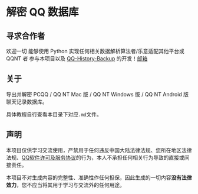 # 解密 QQ 数据库

## 寻求合作者

欢迎一切 能够使用 Python 实现任何相关数据解析算法者/乐意适配其他平台或 QQNT 者 参与本项目以及 [QQ-History-Backup](https://github.com/Young-Lord/QQ-History-Backup/tree/dev) 的开发！[邮箱](mailto:ly-niko@qq.com)

## 关于

导出并解密 PCQQ / QQ NT Mac 版 / QQ NT Windows 版 / QQ NT Android 版 聊天记录数据库。

具体教程自行查看本目录下对应`.md`文件。

## 声明

本项目仅供学习交流使用，严禁用于任何违反中国大陆法律法规、您所在地区法律法规、[QQ软件许可及服务协议](https://rule.tencent.com/rule/preview/46a15f24-e42c-4cb6-a308-2347139b1201)的行为，本人不承担任何相关行为导致的直接或间接责任。

本项目不对生成内容的完整性、准确性作任何担保，因此生成的一切内容**没有法律效力**，您不应当将其用于学习与交流外的任何用途。
